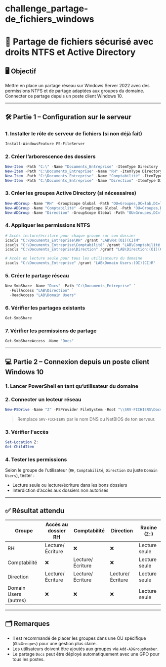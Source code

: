 # challenge_partage-de_fichiers_windows

# 📁 Partage de fichiers sécurisé avec droits NTFS et Active Directory

## 🖥️ Objectif
Mettre en place un partage réseau sur Windows Server 2022 avec des permissions NTFS et de partage adaptées aux groupes du domaine. Connecter ce partage depuis un poste client Windows 10.

---

## 🛠️ Partie 1 – Configuration sur le serveur

### 1. Installer le rôle de serveur de fichiers (si non déjà fait)
```powershell
Install-WindowsFeature FS-FileServer
```

### 2. Créer l’arborescence des dossiers
```powershell
New-Item -Path "C:\" -Name "Documents_Entreprise" -ItemType Directory
New-Item -Path "C:\Documents_Entreprise" -Name "RH" -ItemType Directory
New-Item -Path "C:\Documents_Entreprise" -Name "Comptabilité" -ItemType Directory
New-Item -Path "C:\Documents_Entreprise" -Name "Direction" -ItemType Directory
```

### 3. Créer les groupes Active Directory (si nécessaires)
```powershell
New-ADGroup -Name "RH" -GroupScope Global -Path "OU=Groupes,DC=lab,DC=lan"
New-ADGroup -Name "Comptabilité" -GroupScope Global -Path "OU=Groupes,DC=lab,DC=lan"
New-ADGroup -Name "Direction" -GroupScope Global -Path "OU=Groupes,DC=lab,DC=lan"
```

### 4. Appliquer les permissions NTFS
```powershell
# Accès lecture/écriture pour chaque groupe sur son dossier
icacls "C:\Documents_Entreprise\RH" /grant "LAB\RH:(OI)(CI)M"
icacls "C:\Documents_Entreprise\Comptabilité" /grant "LAB\Comptabilité:(OI)(CI)M"
icacls "C:\Documents_Entreprise\Direction" /grant "LAB\Direction:(OI)(CI)M"

# Accès en lecture seule pour tous les utilisateurs du domaine
icacls "C:\Documents_Entreprise" /grant "LAB\Domain Users:(OI)(CI)R"
```

### 5. Créer le partage réseau
```powershell
New-SmbShare -Name "Docs" -Path "C:\Documents_Entreprise" `
  -FullAccess "LAB\Direction" `
  -ReadAccess "LAB\Domain Users"
```

### 6. Vérifier les partages existants
```powershell
Get-SmbShare
```

### 7. Vérifier les permissions de partage
```powershell
Get-SmbShareAccess -Name "Docs"
```

---

## 💻 Partie 2 – Connexion depuis un poste client Windows 10

### 1. Lancer PowerShell en tant qu’utilisateur du domaine

### 2. Connecter un lecteur réseau
```powershell
New-PSDrive -Name "Z" -PSProvider FileSystem -Root "\\SRV-FICHIERS\Docs" -Persist
```

> Remplace `SRV-FICHIERS` par le nom DNS ou NetBIOS de ton serveur.

### 3. Vérifier l'accès
```powershell
Set-Location Z:
Get-ChildItem
```

### 4. Tester les permissions
Selon le groupe de l'utilisateur (`RH`, `Comptabilité`, `Direction` ou juste `Domain Users`), tester :
- Lecture seule ou lecture/écriture dans les bons dossiers
- Interdiction d’accès aux dossiers non autorisés

---

## ✅ Résultat attendu

| Groupe             | Accès au dossier RH | Comptabilité | Direction | Racine (`Z:`) |
|--------------------|---------------------|--------------|-----------|----------------|
| RH                 | Lecture/Écriture    | ❌           | ❌        | Lecture seule  |
| Comptabilité       | ❌                  | Lecture/Écriture | ❌     | Lecture seule  |
| Direction          | Lecture/Écriture    | Lecture/Écriture | Lecture/Écriture | Lecture seule |
| Domain Users (autres) | ❌              | ❌           | ❌        | Lecture seule  |

---

## 🗂️ Remarques

- Il est recommandé de placer les groupes dans une OU spécifique (`OU=Groupes`) pour une gestion plus claire.
- Les utilisateurs doivent être ajoutés aux groupes via `Add-ADGroupMember`.
- Le partage `Docs` peut être déployé automatiquement avec une GPO pour tous les postes.
